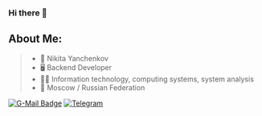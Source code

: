 ### Hi there 👋

## About Me:
>- :boy: Nikita Yanchenkov
>- :desktop_computer: Backend Developer
>- :man_student: Information technology, computing systems, system analysis
>- :house_with_garden: Moscow / Russian Federation
>
 [![G-Mail Badge](https://img.shields.io/badge/Gmail-D14836?style=for-the-badge&logo=gmail&logoColor=white)](mailto:nekitgoldrush@yandex.ru)
 [![Telegram](https://img.shields.io/badge/Telegram-2CA5E0?style=for-the-badge&logo=telegram&logoColor=white)](https://t.me/Hotline_Dolgopa)


<!--
**NikiYani/NikiYani** is a ✨ _special_ ✨ repository because its `README.md` (this file) appears on your GitHub profile.

Here are some ideas to get you started:

- 🔭 I’m currently working on ...
- 🌱 I’m currently learning ...
- 👯 I’m looking to collaborate on ...
- 🤔 I’m looking for help with ...
- 💬 Ask me about ...
- 📫 How to reach me: ...
- 😄 Pronouns: ...
- ⚡ Fun fact: ...
-->

